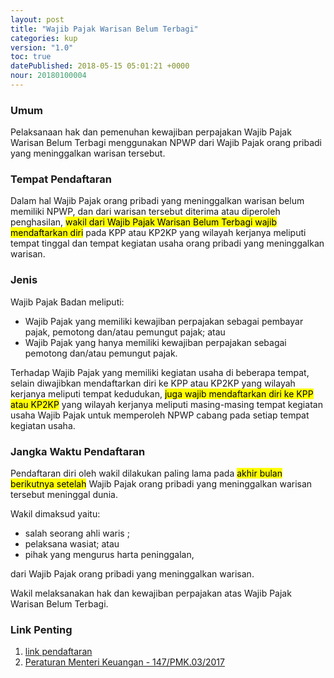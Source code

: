 ```yaml
---
layout: post
title: "Wajib Pajak Warisan Belum Terbagi"
categories: kup
version: "1.0"
toc: true
datePublished: 2018-05-15 05:01:21 +0000
nour: 20180100004
---
```

### Umum

Pelaksanaan hak dan pemenuhan kewajiban perpajakan Wajib Pajak Warisan Belum Terbagi menggunakan NPWP dari Wajib Pajak orang pribadi yang meninggalkan warisan tersebut.

### Tempat Pendaftaran

Dalam hal Wajib Pajak orang pribadi yang meninggalkan warisan  belum memiliki NPWP, dan dari warisan tersebut diterima atau diperoleh penghasilan, <mark>wakil dari Wajib Pajak Warisan Belum Terbagi wajib mendaftarkan diri</mark> pada KPP atau KP2KP yang wilayah kerjanya meliputi tempat tinggal dan tempat kegiatan usaha orang pribadi yang meninggalkan warisan.

### Jenis 
Wajib Pajak Badan meliputi:
- Wajib Pajak yang memiliki kewajiban perpajakan sebagai pembayar pajak, pemotong dan/atau pemungut pajak; atau
- Wajib Pajak yang hanya memiliki kewajiban perpajakan sebagai pemotong dan/atau pemungut pajak.

Terhadap Wajib Pajak yang memiliki kegiatan usaha di beberapa tempat, selain diwajibkan mendaftarkan diri ke KPP atau KP2KP yang wilayah kerjanya meliputi tempat kedudukan, <mark>juga wajib mendaftarkan diri ke KPP atau KP2KP</mark> yang wilayah kerjanya meliputi masing-masing tempat kegiatan usaha Wajib Pajak untuk memperoleh NPWP cabang pada setiap tempat kegiatan usaha.

### Jangka Waktu Pendaftaran	
Pendaftaran diri oleh wakil dilakukan paling lama pada <mark>akhir bulan berikutnya setelah</mark> Wajib Pajak orang pribadi yang meninggalkan warisan tersebut meninggal dunia.

Wakil dimaksud yaitu:
* salah seorang ahli waris ;
* pelaksana wasiat; atau
* pihak yang mengurus harta peninggalan,
 	 	 	
dari Wajib Pajak orang pribadi yang meninggalkan warisan.

Wakil melaksanakan hak dan kewajiban perpajakan atas Wajib Pajak Warisan Belum Terbagi.

### Link Penting 
1. [link pendaftaran](https://ereg.pajak.go.id/)
2. [Peraturan Menteri Keuangan - 147/PMK.03/2017](http://www.ortax.org/ortax/?mod=aturan&id_topik=&id_jenis=&p_tgl=tahun&tahun=2017&nomor=147&q=&q_do=macth&hlm=1&page=show&id=16360)
